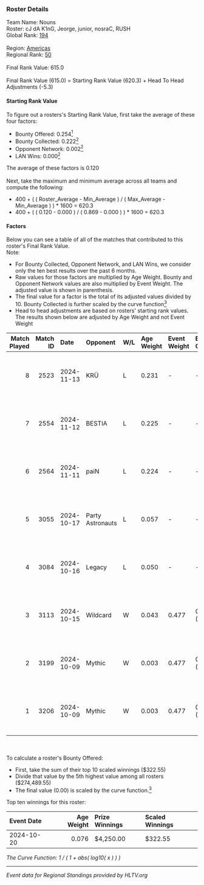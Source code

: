 ### Roster Details<br />
Team Name: Nouns<br />
Roster: cJ dA K1nG, Jeorge, junior, nosraC, RUSH<br />
Global Rank: [194](../../standings_global_2025_04_07.md)<br />
<br />
Region: [Americas]( ../../standings_americas_2025_04_07.md)<br />
Regional Rank: [50]( ../../standings_americas_2025_04_07.md)<br />
<br />
Final Rank Value:  615.0<br />
<br />
Final Rank Value (615.0) = Starting Rank Value (620.3) + Head To Head Adjustments (-5.3)<br />

#### Starting Rank Value<br />
To figure out a rosters's Starting Rank Value, first take the average of these four factors:<br />
- Bounty Offered: 0.254[<sup>1</sup>](#table2)
- Bounty Collected: 0.222[<sup>2</sup>](#table1)
- Opponent Network: 0.002[<sup>2</sup>](#table1)
- LAN Wins: 0.000[<sup>2</sup>](#table1)

The average of these factors is 0.120<br />
<br />
Next, take the maximum and minimum average across all teams and compute the following:<br />
- 400 + ( ( Roster_Average - Min_Average ) / ( Max_Average - Min_Average ) ) * 1600 = 620.3
- 400 + ( ( 0.120 - 0.000 ) / ( 0.869 - 0.000 ) ) * 1600 = 620.3


#### Factors<br />
Below you can see a table of all of the matches that contributed to this roster's Final Rank Value.<br />
Note:<br />

- For Bounty Collected, Opponent Network, and LAN Wins, we consider only the ten best results over the past 6 months.
- Raw values for those factors are multiplied by Age Weight. Bounty and Opponent Network values are also multiplied by Event Weight. The adjusted value is shown in parenthesis.
- The final value for a factor is the total of its adjusted values divided by 10. Bounty Collected is further scaled by the curve function[<sup>3</sup>](#curveFunction)
- Head to head adjustments are based on rosters' starting rank values. The results shown below are adjusted by Age Weight and not Event Weight
<span id="table1"></span><br />


| Match Played | Match ID | Date       | Opponent         | W/L | Age Weight | Event Weight | Bounty Collected | Opponent Network | LAN Wins  | H2H Adj. | Roster                                   |
| -: | -: | :- | :- | :- | :- | :- | :- | :- | :- | -: | :- |
|            8 |     2523 | 2024-11-13 | KRÜ              | L   | 0.231      | -            | -                | -                | -         |    -3.44 | cJ dA K1nG, Jeorge, junior, nosraC, RUSH |
|            7 |     2554 | 2024-11-12 | BESTIA           | L   | 0.225      | -            | -                | -                | -         |    -1.89 | cJ dA K1nG, Jeorge, junior, nosraC, RUSH |
|            6 |     2564 | 2024-11-11 | paiN             | L   | 0.224      | -            | -                | -                | -         |    -0.05 | cJ dA K1nG, Jeorge, junior, nosraC, RUSH |
|            5 |     3055 | 2024-10-17 | Party Astronauts | L   | 0.057      | -            | -                | -                | -         |    -0.78 | cJ dA K1nG, Jeorge, junior, nosraC, RUSH |
|            4 |     3084 | 2024-10-16 | Legacy           | L   | 0.050      | -            | -                | -                | -         |    -0.46 | cJ dA K1nG, Jeorge, junior, nosraC, RUSH |
|            3 |     3113 | 2024-10-15 | Wildcard         | W   | 0.043      | 0.477        | 0.155 (0.003)    | 0.713 (0.015)    | 0 (0.000) |     1.25 | cJ dA K1nG, Jeorge, junior, nosraC, RUSH |
|            2 |     3199 | 2024-10-09 | Mythic           | W   | 0.003      | 0.477        | 0.000 (0.000)    | 0.268 (0.000)    | 0 (0.000) |     0.03 | cJ dA K1nG, Jeorge, junior, nosraC, RUSH |
|            1 |     3206 | 2024-10-09 | Mythic           | W   | 0.003      | 0.477        | 0.000 (0.000)    | 0.268 (0.000)    | 0 (0.000) |     0.03 | cJ dA K1nG, Jeorge, junior, nosraC, RUSH |

<br />
<span id="table2"></span><br />
To calculate a roster's Bounty Offered:<br />

- First, take the sum of their top 10 scaled winnings ($322.55)
- Divide that value by the 5th highest value among all rosters ($274,489.55)
- The final value (0.00) is scaled by the curve function.[<sup>3</sup>](#curveFunction)

Top ten winnings for this roster:<br />

| Event Date | Age Weight | Prize Winnings | Scaled Winnings |
| :- | -: | :- | :- |
| 2024-10-20 |      0.076 | $4,250.00      | $322.55         |


<span id="curveFunction"></span>_The Curve Function: 1 / ( 1 + abs( log10( x ) ) )_<br />

---
_Event data for Regional Standings provided by HLTV.org_<br />
